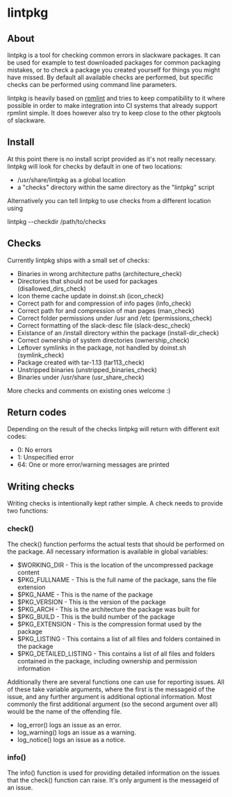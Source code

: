 # lintpkg

## About

lintpkg is a tool for checking common errors in slackware packages. It can be
used for example to test downloaded packages for common packaging mistakes, or
to check a package you created yourself for things you might have missed. By
default all available checks are performed, but specific checks can be performed
using command line parameters.

lintpkg is heavily based on [rpmlint](http://sourceforge.net/projects/rpmlint/)
and tries to keep compatibility to it where possible in order to make integration
into CI systems that already support rpmlint simple. It does however also try
to keep close to the other pkgtools of slackware.

## Install

At this point there is no install script provided as it's not really necessary.
lintpkg will look for checks by default in one of two locations:

- /usr/share/lintpkg as a global location
- a "checks" directory within the same directory as the "lintpkg" script

Alternatively you can tell lintpkg to use checks from a different location using

lintpkg --checkdir /path/to/checks

## Checks

Currently lintpkg ships with a small set of checks:

- Binaries in wrong architecture paths (architecture_check)
- Directories that should not be used for packages (disallowed_dirs_check)
- Icon theme cache update in doinst.sh (icon_check)
- Correct path for and compression of info pages (info_check)
- Correct path for and compression of man pages (man_check)
- Correct folder permissions under /usr and /etc (permissions_check)
- Correct formatting of the slack-desc file (slack-desc_check)
- Existance of an /install directory within the package (install-dir_check)
- Correct ownership of system directories (ownership_check)
- Leftover symlinks in the package, not handled by doinst.sh (symlink_check)
- Package created with tar-1.13 (tar113_check)
- Unstripped binaries (unstripped_binaries_check)
- Binaries under /usr/share (usr_share_check)

More checks and comments on existing ones welcome :)

## Return codes

Depending on the result of the checks lintpkg will return with different
exit codes:

- 0:  No errors
- 1:  Unspecified error
- 64: One or more error/warning messages are printed

## Writing checks

Writing checks is intentionally kept rather simple. A check needs to provide
two functions:

### check()

The check() function performs the actual tests that should be performed on
the package. All necessary information is available in global variables:

- $WORKING_DIR   - This is the location of the uncompressed package content
- $PKG_FULLNAME  - This is the full name of the package, sans the file extension
- $PKG_NAME      - This is the name of the package
- $PKG_VERSION   - This is the version of the package
- $PKG_ARCH      - This is the architecture the package was built for
- $PKG_BUILD     - This is the build number of the package
- $PKG_EXTENSION - This is the compression format used by the package
- $PKG_LISTING   - This contains a list of all files and folders contained in the
                   package
- $PKG_DETAILED_LISTING - This contains a list of all files and folders contained
                          in the package, including ownership and permission
                          information

Additionally there are several functions one can use for reporting issues. All of
these take variable arguments, where the first is the messageid of the issue, and
any further argument is additional optional information. Most commonly the first
additional argument (so the second argument over all) would be the name of the
offending file.

- log_error() logs an issue as an error.
- log_warning() logs an issue as a warning.
- log_notice() logs an issue as a notice.

### info()

The info() function is used for providing detailed information on the issues that
the check() function can raise. It's only argument is the messageid of an issue.
